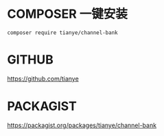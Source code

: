 # COMPOSER 一键安装

```shell
composer require tianye/channel-bank
```

# GITHUB

https://github.com/tianye

# PACKAGIST

https://packagist.org/packages/tianye/channel-bank